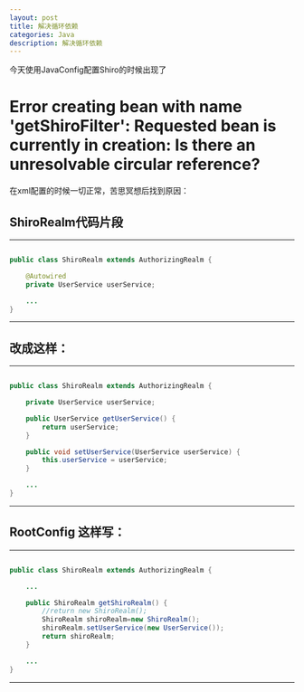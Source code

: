 ```yaml
---
layout: post
title: 解决循环依赖
categories: Java
description: 解决循环依赖
---
```


今天使用JavaConfig配置Shiro的时候出现了
# Error creating bean with name 'getShiroFilter': Requested bean is currently in creation: Is there an unresolvable circular reference?

在xml配置的时候一切正常，苦思冥想后找到原因：

## ShiroRealm代码片段

---
``` java

public class ShiroRealm extends AuthorizingRealm {

    @Autowired
    private UserService userService;

    ...
}

```
---

## 改成这样：

---
``` java

public class ShiroRealm extends AuthorizingRealm {

    private UserService userService;

    public UserService getUserService() {
        return userService;
    }

    public void setUserService(UserService userService) {
        this.userService = userService;
    }

    ...
}

```
---

## RootConfig 这样写：

---
``` java

public class ShiroRealm extends AuthorizingRealm {

    ...

    public ShiroRealm getShiroRealm() {
        //return new ShiroRealm();
        ShiroRealm shiroRealm=new ShiroRealm();
        shiroRealm.setUserService(new UserService());
        return shiroRealm;
    }

    ...
}

```
---
